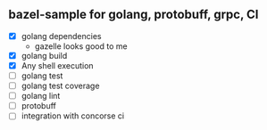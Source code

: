 bazel-sample for golang, protobuff, grpc, CI
---

- [x] golang dependencies
  - gazelle looks good to me
- [x] golang build
- [x] Any shell execution
- [ ] golang test
- [ ] golang test coverage
- [ ] golang lint
- [ ] protobuff
- [ ] integration with concorse ci